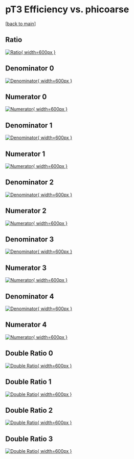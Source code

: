 # pT3 Efficiency vs. phicoarse

[[back to main](./)]



## Ratio

[![Ratio](../mtv/var/pT3_loweta_13_1_eff_phicoarse.png){ width=600px }](../mtv/var/pT3_loweta_13_1_eff_phicoarse.pdf)

## Denominator 0

[![Denominator](../mtv/den/pT3_loweta_13_1_eff_phicoarse_den0.png){ width=600px }](../mtv/den/pT3_loweta_13_1_eff_phicoarse_den0.pdf)

## Numerator 0

[![Numerator](../mtv/num/pT3_loweta_13_1_eff_phicoarse_num0.png){ width=600px }](../mtv/num/pT3_loweta_13_1_eff_phicoarse_num0.pdf)

## Denominator 1

[![Denominator](../mtv/den/pT3_loweta_13_1_eff_phicoarse_den1.png){ width=600px }](../mtv/den/pT3_loweta_13_1_eff_phicoarse_den1.pdf)

## Numerator 1

[![Numerator](../mtv/num/pT3_loweta_13_1_eff_phicoarse_num1.png){ width=600px }](../mtv/num/pT3_loweta_13_1_eff_phicoarse_num1.pdf)

## Denominator 2

[![Denominator](../mtv/den/pT3_loweta_13_1_eff_phicoarse_den2.png){ width=600px }](../mtv/den/pT3_loweta_13_1_eff_phicoarse_den2.pdf)

## Numerator 2

[![Numerator](../mtv/num/pT3_loweta_13_1_eff_phicoarse_num2.png){ width=600px }](../mtv/num/pT3_loweta_13_1_eff_phicoarse_num2.pdf)

## Denominator 3

[![Denominator](../mtv/den/pT3_loweta_13_1_eff_phicoarse_den3.png){ width=600px }](../mtv/den/pT3_loweta_13_1_eff_phicoarse_den3.pdf)

## Numerator 3

[![Numerator](../mtv/num/pT3_loweta_13_1_eff_phicoarse_num3.png){ width=600px }](../mtv/num/pT3_loweta_13_1_eff_phicoarse_num3.pdf)

## Denominator 4

[![Denominator](../mtv/den/pT3_loweta_13_1_eff_phicoarse_den4.png){ width=600px }](../mtv/den/pT3_loweta_13_1_eff_phicoarse_den4.pdf)

## Numerator 4

[![Numerator](../mtv/num/pT3_loweta_13_1_eff_phicoarse_num4.png){ width=600px }](../mtv/num/pT3_loweta_13_1_eff_phicoarse_num4.pdf)

## Double Ratio 0

[![Double Ratio](../mtv/ratio/pT3_loweta_13_1_eff_phicoarse_ratio0.png){ width=600px }](../mtv/ratio/pT3_loweta_13_1_eff_phicoarse_ratio0.pdf)

## Double Ratio 1

[![Double Ratio](../mtv/ratio/pT3_loweta_13_1_eff_phicoarse_ratio1.png){ width=600px }](../mtv/ratio/pT3_loweta_13_1_eff_phicoarse_ratio1.pdf)

## Double Ratio 2

[![Double Ratio](../mtv/ratio/pT3_loweta_13_1_eff_phicoarse_ratio2.png){ width=600px }](../mtv/ratio/pT3_loweta_13_1_eff_phicoarse_ratio2.pdf)

## Double Ratio 3

[![Double Ratio](../mtv/ratio/pT3_loweta_13_1_eff_phicoarse_ratio3.png){ width=600px }](../mtv/ratio/pT3_loweta_13_1_eff_phicoarse_ratio3.pdf)

